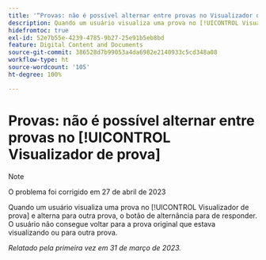 ```yaml
---
title: '“Provas: não é possível alternar entre provas no Visualizador de prova”'
description: Quando um usuário visualiza uma prova no [!UICONTROL Visualizador de prova] e alterna para outra versão, a lista suspensa da versão é desabilitada e o usuário não consegue voltar para a versão original que estava visualizando ou para outra versão da prova.
hidefromtoc: true
exl-id: 52e7b55e-4239-4785-9b27-25e91b5eb8bd
feature: Digital Content and Documents
source-git-commit: 386528d7b99053a4da6982e2140933c5cd348a08
workflow-type: ht
source-wordcount: '105'
ht-degree: 100%

---
```


# Provas: não é possível alternar entre provas no [!UICONTROL Visualizador de prova]

>[!NOTE]
>
>O problema foi corrigido em 27 de abril de 2023

Quando um usuário visualiza uma prova no [!UICONTROL Visualizador de prova] e alterna para outra prova, o botão de alternância para de responder. O usuário não consegue voltar para a prova original que estava visualizando ou para outra prova.

_Relatado pela primeira vez em 31 de março de 2023._
